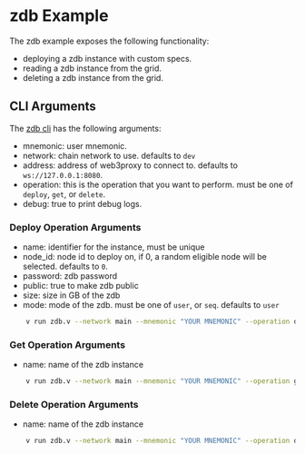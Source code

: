 # zdb Example

The zdb example exposes the following functionality:

- deploying a zdb instance with custom specs.
- reading a zdb instance from the grid.
- deleting a zdb instance from the grid.

## CLI Arguments

The [zdb cli](../../../../examples/tfgrid/zdb.v) has the following arguments:

- mnemonic: user mnemonic.
- network: chain network to use. defaults to `dev`
- address: address of web3proxy to connect to. defaults to `ws://127.0.0.1:8080`.
- operation: this is the operation that you want to perform. must be one of `deploy`, `get`, or `delete`.
- debug: true to print debug logs.

### Deploy Operation Arguments

- name: identifier for the instance, must be unique
- node_id: node id to deploy on, if 0, a random eligible node will be selected. defaults to `0`.
- password: zdb password
- public: true to make zdb public
- size: size in GB of the zdb
- mode: mode of the zdb. must be one of `user`, or `seq`. defaults to `user`
  
```sh
    v run zdb.v --network main --mnemonic "YOUR MNEMONIC" --operation deploy --name myzdb --node_id 5 --password mypass123 --size 10
```

### Get Operation Arguments

- name: name of the zdb instance

```sh
    v run zdb.v --network main --mnemonic "YOUR MNEMONIC" --operation get --name myzdb
```

### Delete Operation Arguments

- name: name of the zdb instance

```sh
    v run zdb.v --network main --mnemonic "YOUR MNEMONIC" --operation delete --name myzdb
```
